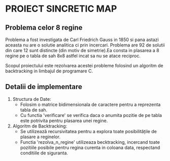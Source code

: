 # PROIECT SINCRETIC MAP

 
## Problema celor 8 regine

Problema a fost investigata de Carl Friedrich Gauss in 1850 si pana astazi aceasta nu are o solutie analitica ci prin incercari. Problema are 92 de solutii din care 12 sunt distincte (din motiv de simetrie).Ea consta in plasarea a 8 regine pe o tabla de sah 8x8 astfel incat sa nu se atace reciproc.

Scopul proiectului este rezolvarea acestei probleme folosind un algoritm de backtracking in limbajul de programare C.

## Detalii de implementare

1. Structura de Date:
   * Folosim o matrice bidimensionala de caractere pentru a reprezenta tabla de sah.
   * Cu functia 'verificare' se verifica daca o anumita pozitie de pe tabla este potrivita pentru plasarea unei regine.
2. Algoritm de Backtracking:
   * Se utilizează recursivitatea pentru a explora toate posibilitățile de plasare a reginelor.
   * Functia 'rezolva_n_regine' utilizeaza becktracking, incercand toate pozitiile posibile pentru regina curenta in coloana data, respectand conditiile de siguranta.
      